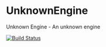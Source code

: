 # UnknownEngine

Unknown Engine - An unknown engine

[![Build Status](https://travis-ci.com/Pedr0Rocha/UnknownEngine.svg?token=rYn8EVpxxwBfhnnSuZDs&branch=master)](https://travis-ci.com/Pedr0Rocha/UnknownEngine)
